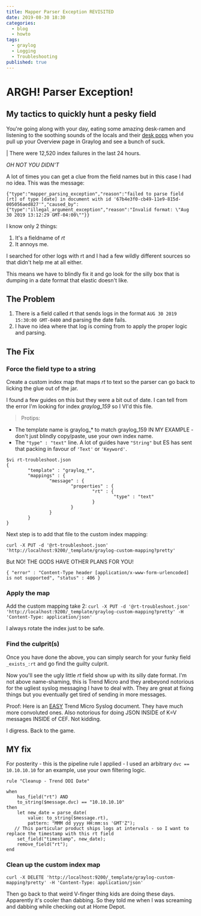```yaml
---
title: Mapper Parser Exception REVISITED
date: 2019-08-30 18:30
categories:
  - blog
  - howto
tags:
  - graylog
  - Logging
  - Troubleshooting
published: true
---
```


# ARGH!  Parser Exception!

## My tactics to quickly hunt a pesky field

You're going along with your day, eating some amazing desk-ramen and listening to the soothing sounds of the locals and their [desk pops](https://www.youtube.com/watch?v=2U3Ka0ECbPE) 
when you pull up your Overview page in Graylog and see a bunch of suck. 

| There were 12,520 index failures in the last 24 hours.

*OH NOT YOU DIDN'T*

A lot of times you can get a clue from the field names but in this case I had no idea.  This was the message: 

`
{"type":"mapper_parsing_exception","reason":"failed to parse field [rt] of type [date] in document with id '67b4e3f0-cb49-11e9-815d-005056aed827'","caused_by":{"type":"illegal_argument_exception","reason":"Invalid format: \"Aug 30 2019 13:12:29 GMT-04:00\""}}
`

I know only 2 things: 
1.  It's a fieldname of *rt*
2.  It annoys me.

I searched for other logs with rt and I had a few wildly different sources so that didn't help me at all either. 

This means we have to blindly fix it and go look for the silly box that is dumping in a date format that elastic doesn't like. 
## The Problem

1. There is a field called rt that sends logs in the format `AUG 30 2019 15:30:00 GMT-0400` and parsing the date fails.
2. I have no idea where that log is coming from to apply the proper logic and parsing.


## The Fix
### Force the field type to a string

Create a custom index map that maps *rt* to text so the parser can go back to licking the glue out of the jar. 

I found a few guides on this but they were a bit out of date. 
I can tell from the error I'm looking for index *graylog_159* so I VI'd this file.  

> Protips: 
  * The template name is graylog_* to match graylog_159 IN MY EXAMPLE - don't just blindly copy/paste, use your own index name.
  * The `"type" : "text"` line.  A lot of guides have `"String"` but ES has sent that packing in favour of `'Text'` or `'Keyword'`. 

```
$vi rt-troubleshoot.json
{                                                         
        "template" : "graylog_*",                         
        "mappings" : {                                    
                "message" : {                             
                        "properties" : {                  
                                "rt" : {                  
                                        "type" : "text"   
                                }                         
                        }                                 
                }                                         
        }                                                 
}
```

Next step is to add that file to the custom index mapping: 

`curl -X PUT -d '@rt-troubleshoot.json' 'http://localhost:9200/_template/graylog-custom-mapping?pretty'`

But NO!  THE GODS HAVE OTHER PLANS FOR YOU!

`
{
  "error" : "Content-Type header [application/x-www-form-urlencoded] is not supported",
  "status" : 406
}
`

### Apply the map 
Add the custom mapping take 2: `curl -X PUT -d '@rt-troubleshoot.json' 'http://localhost:9200/_template/graylog-custom-mapping?pretty' -H 'Content-Type: application/json'`

I always rotate the index just to be safe.  

### Find the culprit(s)

Once you have done the above, you can simply search for your funky field `_exists_:rt` and go find the guilty culprit.  

Now you'll see the ugly little *rt* field show up with its silly date format.  I'm not above name-shaming, this is Trend Micro and they arebeyond notorious for the ugliest syslog messaging I have to deal with.  They are great at fixing things but you eventually get tired of sending in more messages. 

Proof:  Here is an [EASY](https://help.deepsecurity.trendmicro.com/10/0/Events-Alerts/syslog-parsing.html) Trend Micro Syslog document.  They have much more convoluted ones. Also notorious for doing JSON INSIDE of K=V messages INSIDE of CEF. Not kidding.

I digress.  Back to the game. 

## MY fix

For posterity - this is the pipeline rule I applied - I used an arbitrary `dvc == 10.10.10.10` for an example, use your own filtering logic.

```
rule "Cleanup - Trend DDI Date"

when
    has_field("rt") AND 
    to_string($message.dvc) == "10.10.10.10"
then
    let new_date = parse_date(
        value: to_string($message.rt), 
        pattern: "MMM dd yyyy HH:mm:ss 'GMT'Z"); 
   // This particular product ships logs at intervals - so I want to replace the timestamp with this rt field
    set_field("timestamp", new_date); 
    remove_field("rt");
end
```

### Clean up the custom index map

`curl -X DELETE 'http://localhost:9200/_template/graylog-custom-mapping?pretty' -H 'Content-Type: application/json'`

Then go back to that weird V-finger thing kids are doing these days.  Apparently it's cooler than dabbing.  So they told me when I was screaming and dabbing while checking out at Home Depot. 
